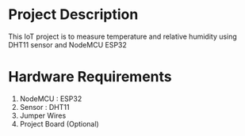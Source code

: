 # Project Description
This IoT project is to measure temperature and relative humidity using DHT11 sensor and NodeMCU ESP32

# Hardware Requirements
1. NodeMCU : ESP32
2. Sensor  : DHT11
3. Jumper Wires
4. Project Board (Optional)
